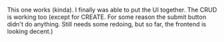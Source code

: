 This one works (kinda). I finally was able to put the UI together. The CRUD is working too (except for CREATE. For some reason the submit button didn't do anything. Still needs some redoing, but so far, the frontend is looking decent.)
